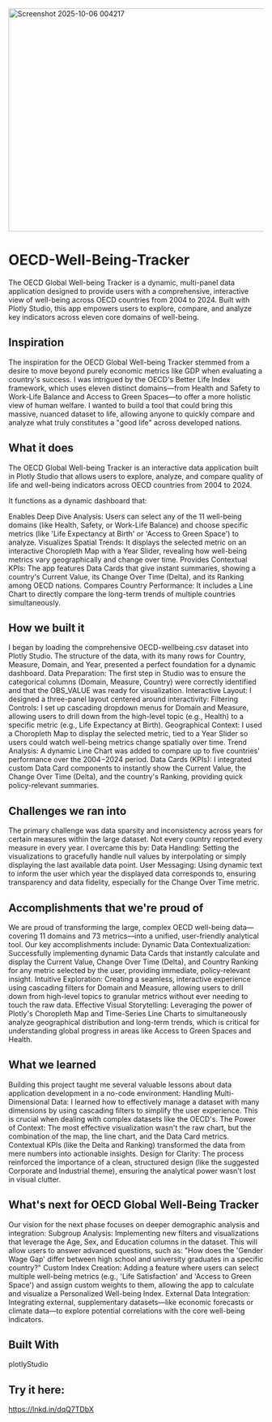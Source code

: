 <img width="1341" height="440" alt="Screenshot 2025-10-06 004217" src="https://github.com/user-attachments/assets/8fd30749-ea6d-4da0-8338-025d500bca36" />


# OECD-Well-Being-Tracker
The OECD Global Well-being Tracker is a dynamic, multi-panel data application designed to provide users with a comprehensive, interactive view of well-being across OECD countries from 2004 to 2024. Built with Plotly Studio, this app empowers users to explore, compare, and analyze key indicators across eleven core domains of well-being.

## Inspiration
The inspiration for the OECD Global Well-being Tracker stemmed from a desire to move beyond purely economic metrics like GDP when evaluating a country's success. I was intrigued by the OECD's Better Life Index framework, which uses eleven distinct domains—from Health and Safety to Work-Life Balance and Access to Green Spaces—to offer a more holistic view of human welfare. I wanted to build a tool that could bring this massive, nuanced dataset to life, allowing anyone to quickly compare and analyze what truly constitutes a "good life" across developed nations.

## What it does
The OECD Global Well-being Tracker is an interactive data application built in Plotly Studio that allows users to explore, analyze, and compare quality of life and well-being indicators across OECD countries from 2004 to 2024.

It functions as a dynamic dashboard that:

Enables Deep Dive Analysis: Users can select any of the 11 well-being domains (like Health, Safety, or Work-Life Balance) and choose specific metrics (like 'Life Expectancy at Birth' or 'Access to Green Space') to analyze. Visualizes Spatial Trends: It displays the selected metric on an interactive Choropleth Map with a Year Slider, revealing how well-being metrics vary geographically and change over time. Provides Contextual KPIs: The app features Data Cards that give instant summaries, showing a country's Current Value, its Change Over Time (Delta), and its Ranking among OECD nations. Compares Country Performance: It includes a Line Chart to directly compare the long-term trends of multiple countries simultaneously.

## How we built it
I began by loading the comprehensive OECD-wellbeing.csv dataset into Plotly Studio. The structure of the data, with its many rows for Country, Measure, Domain, and Year, presented a perfect foundation for a dynamic dashboard. Data Preparation: The first step in Studio was to ensure the categorical columns (Domain, Measure, Country) were correctly identified and that the OBS_VALUE was ready for visualization. Interactive Layout: I designed a three-panel layout centered around interactivity: Filtering Controls: I set up cascading dropdown menus for Domain and Measure, allowing users to drill down from the high-level topic (e.g., Health) to a specific metric (e.g., Life Expectancy at Birth). Geographical Context: I used a Choropleth Map to display the selected metric, tied to a Year Slider so users could watch well-being metrics change spatially over time. Trend Analysis: A dynamic Line Chart was added to compare up to five countries' performance over the 2004−2024 period. Data Cards (KPIs): I integrated custom Data Card components to instantly show the Current Value, the Change Over Time (Delta), and the country's Ranking, providing quick policy-relevant summaries.

## Challenges we ran into
The primary challenge was data sparsity and inconsistency across years for certain measures within the large dataset. Not every country reported every measure in every year. I overcame this by: Data Handling: Setting the visualizations to gracefully handle null values by interpolating or simply displaying the last available data point. User Messaging: Using dynamic text to inform the user which year the displayed data corresponds to, ensuring transparency and data fidelity, especially for the Change Over Time metric.

## Accomplishments that we're proud of
We are proud of transforming the large, complex OECD well-being data—covering 11 domains and 73 metrics—into a unified, user-friendly analytical tool. Our key accomplishments include: Dynamic Data Contextualization: Successfully implementing dynamic Data Cards that instantly calculate and display the Current Value, Change Over Time (Delta), and Country Ranking for any metric selected by the user, providing immediate, policy-relevant insight. Intuitive Exploration: Creating a seamless, interactive experience using cascading filters for Domain and Measure, allowing users to drill down from high-level topics to granular metrics without ever needing to touch the raw data. Effective Visual Storytelling: Leveraging the power of Plotly's Choropleth Map and Time-Series Line Charts to simultaneously analyze geographical distribution and long-term trends, which is critical for understanding global progress in areas like Access to Green Spaces and Health.

## What we learned
Building this project taught me several valuable lessons about data application development in a no-code environment: Handling Multi-Dimensional Data: I learned how to effectively manage a dataset with many dimensions by using cascading filters to simplify the user experience. This is crucial when dealing with complex datasets like the OECD's. The Power of Context: The most effective visualization wasn't the raw chart, but the combination of the map, the line chart, and the Data Card metrics. Contextual KPIs (like the Delta and Ranking) transformed the data from mere numbers into actionable insights. Design for Clarity: The process reinforced the importance of a clean, structured design (like the suggested Corporate and Industrial theme), ensuring the analytical power wasn't lost in visual clutter.

## What's next for OECD Global Well-Being Tracker
Our vision for the next phase focuses on deeper demographic analysis and integration: Subgroup Analysis: Implementing new filters and visualizations that leverage the Age, Sex, and Education columns in the dataset. This will allow users to answer advanced questions, such as: "How does the 'Gender Wage Gap' differ between high school and university graduates in a specific country?" Custom Index Creation: Adding a feature where users can select multiple well-being metrics (e.g., 'Life Satisfaction' and 'Access to Green Space') and assign custom weights to them, allowing the app to calculate and visualize a Personalized Well-being Index. External Data Integration: Integrating external, supplementary datasets—like economic forecasts or climate data—to explore potential correlations with the core well-being indicators.

## Built With

plotlyStudio

## Try it here:

https://lnkd.in/dqQ7TDbX
